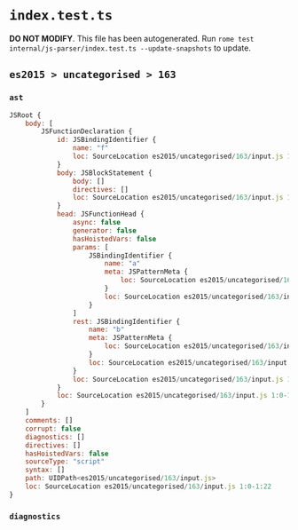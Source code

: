 # `index.test.ts`

**DO NOT MODIFY**. This file has been autogenerated. Run `rome test internal/js-parser/index.test.ts --update-snapshots` to update.

## `es2015 > uncategorised > 163`

### `ast`

```javascript
JSRoot {
	body: [
		JSFunctionDeclaration {
			id: JSBindingIdentifier {
				name: "f"
				loc: SourceLocation es2015/uncategorised/163/input.js 1:9-1:10 (f)
			}
			body: JSBlockStatement {
				body: []
				directives: []
				loc: SourceLocation es2015/uncategorised/163/input.js 1:20-1:22
			}
			head: JSFunctionHead {
				async: false
				generator: false
				hasHoistedVars: false
				params: [
					JSBindingIdentifier {
						name: "a"
						meta: JSPatternMeta {
							loc: SourceLocation es2015/uncategorised/163/input.js 1:11-1:12
						}
						loc: SourceLocation es2015/uncategorised/163/input.js 1:11-1:12 (a)
					}
				]
				rest: JSBindingIdentifier {
					name: "b"
					meta: JSPatternMeta {
						loc: SourceLocation es2015/uncategorised/163/input.js 1:17-1:18
					}
					loc: SourceLocation es2015/uncategorised/163/input.js 1:17-1:18 (b)
				}
				loc: SourceLocation es2015/uncategorised/163/input.js 1:10-1:19
			}
			loc: SourceLocation es2015/uncategorised/163/input.js 1:0-1:22
		}
	]
	comments: []
	corrupt: false
	diagnostics: []
	directives: []
	hasHoistedVars: false
	sourceType: "script"
	syntax: []
	path: UIDPath<es2015/uncategorised/163/input.js>
	loc: SourceLocation es2015/uncategorised/163/input.js 1:0-1:22
}
```

### `diagnostics`

```

```
